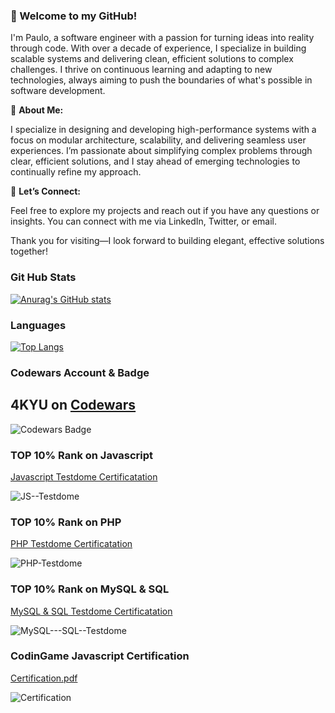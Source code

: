 ### 👋 Welcome to my GitHub!

I'm Paulo, a software engineer with a passion for turning ideas into reality through code. With over a decade of experience, I specialize in building scalable systems and delivering clean, efficient solutions to complex challenges. I thrive on continuous learning and adapting to new technologies, always aiming to push the boundaries of what's possible in software development.

🚀 **About Me:**

I specialize in designing and developing high-performance systems with a focus on modular architecture, scalability, and delivering seamless user experiences. I’m passionate about simplifying complex problems through clear, efficient solutions, and I stay ahead of emerging technologies to continually refine my approach.

💼 **Let’s Connect:**

Feel free to explore my projects and reach out if you have any questions or insights. You can connect with me via LinkedIn, Twitter, or email.

Thank you for visiting—I look forward to building elegant, effective solutions together!


### Git Hub Stats 

[![Anurag's GitHub stats](https://github-readme-stats.vercel.app/api?username=steplerpaulo&show_icons=true&show_owner=false)](https://github.com/anuraghazra/github-readme-stats)

### Languages

[![Top Langs](https://github-readme-stats.vercel.app/api/top-langs/?username=steplerpaulo&layout=compact)](https://github.com/anuraghazra/github-readme-stats)


### Codewars Account & Badge
## 4KYU on [Codewars](https://www.codewars.com/users/steplerpaulo)  
  
![Codewars Badge](https://www.codewars.com/users/steplerpaulo/badges/large)


### TOP 10% Rank on Javascript

[Javascript Testdome Certificatation ](https://app.testdome.com/cert/1797c43cb7b0425a81c820b5fec9a815)


![JS--Testdome](https://user-images.githubusercontent.com/2784873/141809916-923ac866-9fef-4229-944c-f3c7b6522fc0.jpg)

### TOP 10% Rank on PHP

[PHP Testdome Certificatation ](https://app.testdome.com/cert/fa3d46163a5940c083886891f79701b8)

![PHP-Testdome](https://user-images.githubusercontent.com/2784873/141812246-27d6060b-ca2e-4704-ad3f-6d2d82a00692.jpg)

### TOP 10% Rank on MySQL & SQL

[MySQL & SQL Testdome Certificatation ](https://app.testdome.com/cert/835d69dacfd043b7854c7bdff34f34db)

![MySQL---SQL--Testdome](https://user-images.githubusercontent.com/2784873/141941757-6ca8f585-654f-417e-a7fc-b1f54f98f55f.jpg)

### CodinGame Javascript Certification

[Certification.pdf](https://github.com/SteplerPaulo/steplerpaulo/files/11649557/Certification.pdf)



![Certification](https://github.com/SteplerPaulo/steplerpaulo/assets/2784873/5d6449d1-4c06-45bf-a0bd-622196794b16)


